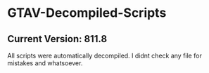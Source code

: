 # GTAV-Decompiled-Scripts
## Current Version: 811.8

All scripts were automatically decompiled. I didnt check any file for mistakes and whatsoever.
